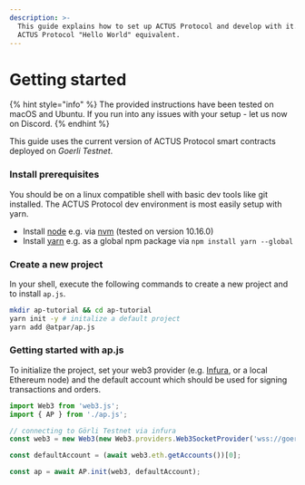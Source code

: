 ```yaml
---
description: >-
  This guide explains how to set up ACTUS Protocol and develop with it. It's the
  ACTUS Protocol "Hello World" equivalent.
---
```


# Getting started

{% hint style="info" %}
The provided instructions have been tested on macOS and Ubuntu. If you run into any issues with your setup - let us now on Discord.
{% endhint %}

This guide uses the current version of ACTUS Protocol smart contracts deployed on _Goerli  Testnet_.

### Install prerequisites

You should be on a linux compatible shell with basic dev tools like git installed. The ACTUS Protocol dev environment is most easily setup with yarn.

* Install [node](https://nodejs.org/en/) e.g. via [nvm](https://github.com/nvm-sh/nvm) \(tested on version 10.16.0\)
* Install [yarn](https://yarnpkg.com/lang/en/docs/install/#debian-stable) e.g. as a global npm package via `npm install yarn --global`

### Create a new project

In your shell, execute the following commands to create a new project and to install `ap.js`.

```bash
mkdir ap-tutorial && cd ap-tutorial
yarn init -y # initalize a default project
yarn add @atpar/ap.js 
```

### Getting started with ap.js

To initialize the project, set your web3 provider \(e.g. [Infura](https://infura.io/), or a local Ethereum node\) and the default account which should be used for signing transactions and orders.

```typescript
import Web3 from 'web3.js'; 
import { AP } from './ap.js';

// connecting to Görli Testnet via infura
const web3 = new Web3(new Web3.providers.Web3SocketProvider('wss://goerli.infura.io/ws/v3/<PROJECT_ID>'));

const defaultAccount = (await web3.eth.getAccounts())[0];

const ap = await AP.init(web3, defaultAccount);
```

